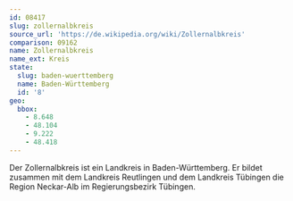 ```yaml
---
id: 08417
slug: zollernalbkreis
source_url: 'https://de.wikipedia.org/wiki/Zollernalbkreis'
comparison: 09162
name: Zollernalbkreis
name_ext: Kreis
state:
  slug: baden-wuerttemberg
  name: Baden-Württemberg
  id: '8'
geo:
  bbox:
    - 8.648
    - 48.104
    - 9.222
    - 48.418
---
```


Der Zollernalbkreis ist ein Landkreis in Baden-Württemberg. Er bildet zusammen mit dem Landkreis Reutlingen und dem Landkreis Tübingen die Region Neckar-Alb im Regierungsbezirk Tübingen.
